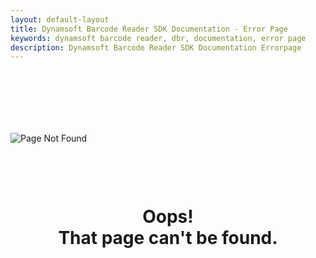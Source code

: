 ```yaml
---
layout: default-layout
title: Dynamsoft Barcode Reader SDK Documentation - Error Page
keywords: dynamsoft barcode reader, dbr, documentation, error page
description: Dynamsoft Barcode Reader SDK Documentation Errorpage
---
```


<div id="main">
    <div id="pageNotFound" class="container ptb60 sm-pt80 sm-pb100 md-pt90">
        <div class="row">
            <div class="col-xs-12"> 
                <img style="margin: 100px auto;" class="img-responsive mauto" src="https://www.dynamsoft.com/assets/images/illus-404.png" alt="Page Not Found">
                <h1 style="margin: 0px auto; text-align: center" >Oops! <br class="show-xs">
                    That page can't be found.</h1>
            </div>
        </div>
    </div>
</div>